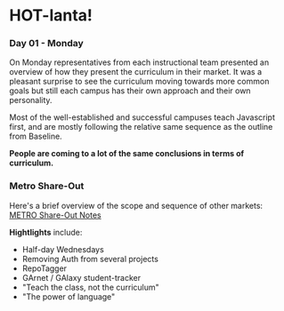 # HOT-lanta!
### Day 01 - Monday


On Monday representatives from each instructional team presented an overview of how they present the curriculum in their market. It was a pleasant surprise to see the curriculum moving towards more common goals but still each campus has their own approach and their own personality.

Most of the well-established and successful campuses teach Javascript first, and are mostly following the relative same sequence as the outline from Baseline.

**People are coming to a lot of the same conclusions in terms of curriculum.**


### Metro Share-Out

Here's a brief overview of the scope and sequence of other markets:
[METRO Share-Out Notes](./wdi-summit/metro-share-out.md)

**Hightlights** include:
- Half-day Wednesdays
- Removing Auth from several projects
- RepoTagger
- GArnet / GAlaxy student-tracker
- "Teach the class, not the curriculum"
- "The power of language"
